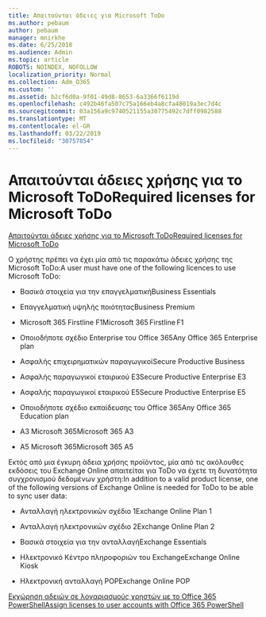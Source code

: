 ```yaml
---
title: Απαιτούνται άδειες για Microsoft ToDo
ms.author: pebaum
author: pebaum
manager: mnirkhe
ms.date: 6/25/2018
ms.audience: Admin
ms.topic: article
ROBOTS: NOINDEX, NOFOLLOW
localization_priority: Normal
ms.collection: Adm_O365
ms.custom: ''
ms.assetid: b2cf6d0a-9f01-49d8-8653-6a3366f6119d
ms.openlocfilehash: c492b46fa507c75a166eb4a8cfa48019a3ec7d4c
ms.sourcegitcommit: 03a156a9c9740521155a30775492c7dff0982588
ms.translationtype: MT
ms.contentlocale: el-GR
ms.lasthandoff: 03/22/2019
ms.locfileid: "30757854"
---
```

# <a name="required-licenses-for-microsoft-todo"></a><span data-ttu-id="ba0b0-102">Απαιτούνται άδειες χρήσης για το Microsoft ToDo</span><span class="sxs-lookup"><span data-stu-id="ba0b0-102">Required licenses for Microsoft ToDo</span></span>

[<span data-ttu-id="ba0b0-103">Απαιτούνται άδειες χρήσης για το Microsoft ToDo</span><span class="sxs-lookup"><span data-stu-id="ba0b0-103">Required licenses for Microsoft ToDo</span></span>](https://support.office.com/article/381e9d1b-c500-49b5-973e-890fd86528d7.aspx)
  
<span data-ttu-id="ba0b0-104">Ο χρήστης πρέπει να έχει μία από τις παρακάτω άδειες χρήσης της Microsoft ToDo:</span><span class="sxs-lookup"><span data-stu-id="ba0b0-104">A user must have one of the following licences to use Microsoft ToDo:</span></span>
  
- <span data-ttu-id="ba0b0-105">Βασικά στοιχεία για την επαγγελματική</span><span class="sxs-lookup"><span data-stu-id="ba0b0-105">Business Essentials</span></span>
    
- <span data-ttu-id="ba0b0-106">Επαγγελματική υψηλής ποιότητας</span><span class="sxs-lookup"><span data-stu-id="ba0b0-106">Business Premium</span></span>
    
- <span data-ttu-id="ba0b0-107">Microsoft 365 Firstline F1</span><span class="sxs-lookup"><span data-stu-id="ba0b0-107">Microsoft 365 Firstline F1</span></span>
    
- <span data-ttu-id="ba0b0-108">Οποιοδήποτε σχέδιο Enterprise του Office 365</span><span class="sxs-lookup"><span data-stu-id="ba0b0-108">Any Office 365 Enterprise plan</span></span>
    
- <span data-ttu-id="ba0b0-109">Ασφαλής επιχειρηματικών παραγωγικοί</span><span class="sxs-lookup"><span data-stu-id="ba0b0-109">Secure Productive Business</span></span>
    
- <span data-ttu-id="ba0b0-110">Ασφαλής παραγωγικοί εταιρικού E3</span><span class="sxs-lookup"><span data-stu-id="ba0b0-110">Secure Productive Enterprise E3</span></span>
    
- <span data-ttu-id="ba0b0-111">Ασφαλής παραγωγικοί εταιρικού E5</span><span class="sxs-lookup"><span data-stu-id="ba0b0-111">Secure Productive Enterprise E5</span></span>
    
- <span data-ttu-id="ba0b0-112">Οποιοδήποτε σχέδιο εκπαίδευσης του Office 365</span><span class="sxs-lookup"><span data-stu-id="ba0b0-112">Any Office 365 Education plan</span></span>
    
- <span data-ttu-id="ba0b0-113">A3 Microsoft 365</span><span class="sxs-lookup"><span data-stu-id="ba0b0-113">Microsoft 365 A3</span></span>
    
- <span data-ttu-id="ba0b0-114">A5 Microsoft 365</span><span class="sxs-lookup"><span data-stu-id="ba0b0-114">Microsoft 365 A5</span></span>
    
<span data-ttu-id="ba0b0-115">Εκτός από μια έγκυρη άδεια χρήσης προϊόντος, μία από τις ακόλουθες εκδόσεις του Exchange Online απαιτείται για ToDo να έχετε τη δυνατότητα συγχρονισμού δεδομένων χρήστη:</span><span class="sxs-lookup"><span data-stu-id="ba0b0-115">In addition to a valid product license, one of the following versions of Exchange Online is needed for ToDo to be able to sync user data:</span></span> 
  
- <span data-ttu-id="ba0b0-116">Ανταλλαγή ηλεκτρονικών σχέδιο 1</span><span class="sxs-lookup"><span data-stu-id="ba0b0-116">Exchange Online Plan 1</span></span>
    
- <span data-ttu-id="ba0b0-117">Ανταλλαγή ηλεκτρονικών σχέδιο 2</span><span class="sxs-lookup"><span data-stu-id="ba0b0-117">Exchange Online Plan 2</span></span>
    
- <span data-ttu-id="ba0b0-118">Βασικά στοιχεία για την ανταλλαγή</span><span class="sxs-lookup"><span data-stu-id="ba0b0-118">Exchange Essentials</span></span>
    
- <span data-ttu-id="ba0b0-119">Ηλεκτρονικό Κέντρο πληροφοριών του Exchange</span><span class="sxs-lookup"><span data-stu-id="ba0b0-119">Exchange Online Kiosk</span></span>
    
- <span data-ttu-id="ba0b0-120">Ηλεκτρονική ανταλλαγή POP</span><span class="sxs-lookup"><span data-stu-id="ba0b0-120">Exchange Online POP</span></span>
    
[<span data-ttu-id="ba0b0-121">Εκχώρηση αδειών σε λογαριασμούς χρηστών με το Office 365 PowerShell</span><span class="sxs-lookup"><span data-stu-id="ba0b0-121">Assign licenses to user accounts with Office 365 PowerShell</span></span>](https://docs.microsoft.com/office365/enterprise/powershell/assign-licenses-to-user-accounts-with-office-365-powershell )
  

